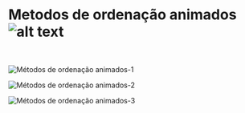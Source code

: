 # Metodos de ordenação animados ![alt text](https://img.shields.io/badge/Java-algorithms-Blue)
<br>

![Métodos de ordenação animados-1](https://user-images.githubusercontent.com/52765225/62389399-1fed0800-b536-11e9-9df4-d5706ebf7c20.jpg)


![Métodos de ordenação animados-2](https://user-images.githubusercontent.com/52765225/62389420-2c716080-b536-11e9-9598-de0138e83ad1.jpg)


![Métodos de ordenação animados-3](https://user-images.githubusercontent.com/52765225/62389435-34310500-b536-11e9-8dd0-a4aebbae65ff.jpg)


